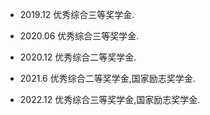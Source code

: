 - 2019.12       优秀综合三等奖学金.

- 2020.06       优秀综合三等奖学金.

- 2020.12	      优秀综合二等奖学金.

- 2021.6        优秀综合二等奖学金,国家励志奖学金.

- 2022.12       优秀综合三等奖学金,国家励志奖学金.
